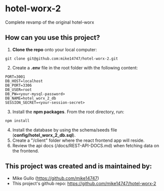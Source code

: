 # hotel-worx-2
Complete revamp of the original hotel-worx

## How can you use this project?
1. **Clone the repo** onto your local computer:
```
git clone git@github.com:mike14747/hotel-worx-2.git
```
2. Create a **.env** file in the root folder with the following content:
```
PORT=3001
DB_HOST=localhost
DB_PORT=3306
DB_USER=root
DB_PW=<your-mysql-password>
DB_NAME=hotel_worx_2_db
SESSION_SECRET=<your-session-secret>
```
3. Install the **npm packages**. From the root directory, run:
```
npm install
```
4. Install the database by using the schema/seeds file (**config/hotel_worx_2_db.sql**).
5. Create a "/client" folder where the react frontend app will reside.
6. Review the api docs (/docs/REST-API-DOCS.md) when fetching data on the frontend.

## This project was created and is maintained by:
* Mike Gullo (https://github.com/mike14747)
* This project's github repo: https://github.com/mike14747/hotel-worx-2